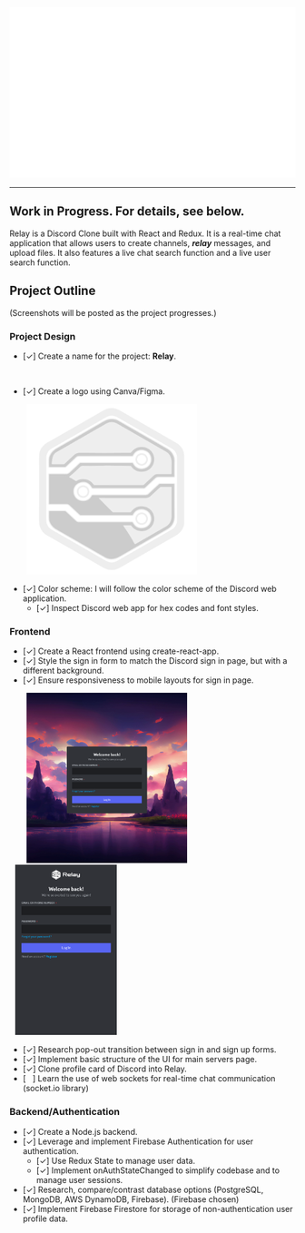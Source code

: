 <p align="center">
<img src="./public/images/logo_header.svg" style="height:300px;" />
</p>

---

<h2>Work in Progress. For details, see below.</h2>

Relay is a Discord Clone built with React and Redux. It is a real-time chat application that allows users to create channels, _**relay**_ messages, and upload files. It also features a live chat search function and a live user search function.

<h2>Project Outline</h2>

(Screenshots will be posted as the project progresses.)

<h3>Project Design</h3>

-   [&check;] Create a name for the project: **Relay**.

<br/>

-   [&check;] Create a logo using Canva/Figma.

<img src="./public/logo.svg" style="height:300px;padding-left:30px" />

<br/>

-   [&check;] Color scheme: I will follow the color scheme of the Discord web application.
    -   [&check;] Inspect Discord web app for hex codes and font styles.

<h3>Frontend</h3>

-   [&check;] Create a React frontend using create-react-app.
-   [&check;] Style the sign in form to match the Discord sign in page, but with a different background.
-   [&check;] Ensure responsiveness to mobile layouts for sign in page.

<p style="flex">

<img src="./public/images/login_screen.png" style="height:300px;padding-left:30px" />
<img src="./public/images/login_screen_mobile.png" style="height:300px;padding-left:10px" />

</p>

-   [&check;] Research pop-out transition between sign in and sign up forms.
-   [&check;] Implement basic structure of the UI for main servers page.
-   [&check;] Clone profile card of Discord into Relay.
-   [&nbsp;&nbsp;&nbsp;] Learn the use of web sockets for real-time chat communication (socket.io library)

<h3>Backend/Authentication</h3>

-   [&check;] Create a Node.js backend.
-   [&check;] Leverage and implement Firebase Authentication for user authentication.
    -   [&check;] Use Redux State to manage user data.
    -   [&check;] Implement onAuthStateChanged to simplify codebase and to manage user sessions.
-   [&check;] Research, compare/contrast database options (PostgreSQL, MongoDB, AWS DynamoDB, Firebase). (Firebase chosen)
-   [&check;] Implement Firebase Firestore for storage of non-authentication user profile data.
